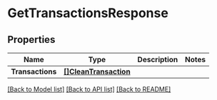 # GetTransactionsResponse

## Properties

Name | Type | Description | Notes
------------ | ------------- | ------------- | -------------
**Transactions** | [**[]CleanTransaction**](CleanTransaction.md) |  | 

[[Back to Model list]](../README.md#documentation-for-models) [[Back to API list]](../README.md#documentation-for-api-endpoints) [[Back to README]](../README.md)


